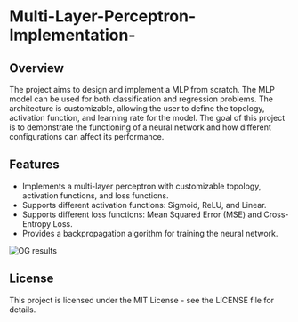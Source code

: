 # Multi-Layer-Perceptron-Implementation-

## Overview

The project aims to design and implement a MLP from scratch. The MLP model can be used for both classification and regression problems. The architecture is customizable, allowing the user to define the topology, activation function, and learning rate for the model.
The goal of this project is to demonstrate the functioning of a neural network and how different configurations can affect its performance.

## Features

- Implements a multi-layer perceptron with customizable topology, activation functions, and loss functions.
- Supports different activation functions: Sigmoid, ReLU, and Linear.
- Supports different loss functions: Mean Squared Error (MSE) and Cross-Entropy Loss.
- Provides a backpropagation algorithm for training the neural network.
  
![OG results](https://github.com/MGB666/Multi-Layer-Perceptron-Implementation-/assets/132854665/bee1f4dd-c61c-4b00-9ace-2cf545570386)


## License

This project is licensed under the MIT License - see the LICENSE file for details.

